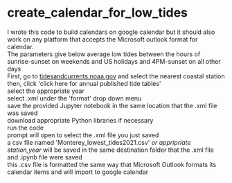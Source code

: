 # create_calendar_for_low_tides
I wrote this code to build calendars on google calendar but it should also work on any platform that accepts the Microsoft outlook format for calendar.<br>
The parameters give below average low tides between the hours of sunrise-sunset on weekends and US holidays and 4PM-sunset on all other days<br>
First, go to <a href="tidesandcurrents.noaa.gov">tidesandcurrents.noaa.gov</a> and select the nearest coastal station<br>
then, click 'click here for annual published tide tables'<br>
select the appropriate year<br>
select .xml under the 'format' drop down menu<br>
save the provided Jupyter notebook in the same location that the .xml file was saved<br>
download appropriate Python libraries if necessary<br>
run the code<br>
prompt will open to select the .xml file you just saved<br>
a csv file named 'Monterey_lowest_tides2021.csv' *or appripriate station,year* will be saved in the same destination folder that the .xml file and .ipynb file were saved<br>
this .csv file is formatted the same way that Microsoft Outlook formats its calendar items and will import to google calendar
